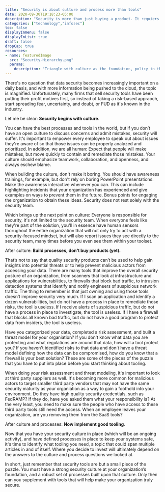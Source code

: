 ```yaml
---
title: "Security is about culture and process more than tools"
date: 2020-09-30T19:18:23-05:00
description: "Security is more than just buying a product. It requiers culture and processes as the base to make things work."
categories: ["technology","infosec"]
toc: false
displayInmenu: false
displayInList: true
draft: false
dropCap: true
resources:
- name: featuredImage
  src: "Security-Hierarchy.png"
  params:
    description: "Triangle with culture as the foundation, policy in the middle, and tools at the top"
---
```

There's no question that data security becomes increasingly important on a daily basis, and with more information being pushed to the cloud, the topic
is magnified. Unfortunately, many firms that sell security tools have been putting their profit motives first, so instead of taking a risk-based 
appraoch, start spreading fear, uncertainty, and doubt, or FUD as it's known in the industry.

Let me be clear: **Security begins with culture.**

You can have the best processes and tools in the world, but if you don’t have an open culture to discuss concerns and admit mistakes, security will
suffer. It's important to empower every employee to speak out about issues they're aware of so that those issues can be properly analyzed and
prioritized. In addition, we are all human: Expect that people will make mistakes, but move quickly to contain and remediate those mistakes. Your
culture should emphasize teamwork, collaboration, and openness, and always eschew blame.

When building the culture, don't make it boring. You should have awareness trainings, for example, but don't rely on boring PowerPoint presentations.
Make the awareness interactive whenever you can. This can include highlighting incidents that your organization has experienced and give
examples on ways to prevent them in the future. Bonus points for engaging the organization to obtain these ideas. Security does not rest solely
with the security team.

Which brings up the next point on culture: Everyone is responsible for security, it's not limited to the security team. When everyone feels like
they're part of the solution, you'll in essence have human sensors thorughout the entire organization that will not only try to act with 
a security-focused mindset, but will also report issues they see directly to the security team, many times before you even see them within
your toolset.

After culture: **Build processes, don't buy products (yet).**

That’s not to say that quality security products can’t be used to help gain insights into potential threats or to help prevent malicious actors from
accessing your data. There are many tools that improve the overall security posture of an organization, from scanners that look at infrastructure
and applications for vulnerabilities, to firewalls that block bad traffic, to intrusion detection systems that identify and notify engineers of 
suspicious network traffic. The thing to remember is that just owning and using those tools doesn’t improve security very much. If I scan an
application and identify a dozen vulnerabilities, but do not have a process in place to remediate those risks, the tool is useless. If I receive
alerts of suspicious traffic, but do not have a process in place to investigate, the tool is useless. If I have a firewall that blocks all known bad
traffic, but do not have a good program to protect data from insiders, the tool is useless.

Have you categorized your data, completed a risk assessment, and built a threat model for your organiation? If you don't know what data you are
protecting and what regulations are around that data, how will a tool protect you? If you haven't identified risks to that data and don't have 
a threat model defining how the data can be compromised, how do you know that a firewall is your best solution? These are some of the pieces of the
puzzle that you have to put into place before you start thinking about tooling.

When doing your risk assessment and threat modeling, it's important to look at third party suppliers as well. It's becoming more common for malicious
actors to target smaller third party vendors that may not have the same security maturity as your organiation as a way to gain a foothold into
your environment. Do they have high quality security credentials, such as FedRAMP? If they do, have you asked them what your responsibility is?
At the very least, you need to make sure the people who have access to these third party tools still need the access. When an employee leaves your
organization, are you removing them from the SaaS tools? 

After culture and processes: **Now implement good tooling**.

Now that you have your security culture in place (which will be an ongoing activity), and have defined processes in place to keep your systems safe,
it's time to identify what tooling you need, a topic that could span multiple articles in and of itself. Where you decide to invest will ultimately 
depend on the answers to the culture and process questions we looked at.

In short, just remember that security tools are but a small piece of the puzzle. You must have a strong security culture at your organization’s 
foundation, and a robust set of processes built upon that culture. Only then can you supplement with tools that will help make your organization truly 
secure.
